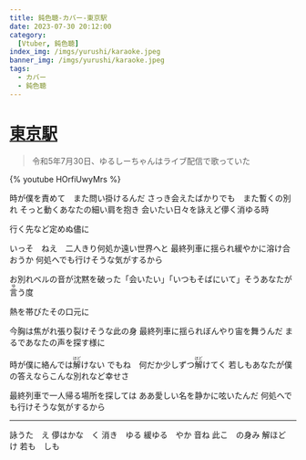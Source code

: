```yaml
---
title: 鈍色聴-カバー-東京駅
date: 2023-07-30 20:12:00
category:
  [Vtuber, 鈍色聴]
index_img: /imgs/yurushi/karaoke.jpeg
banner_img: /imgs/yurushi/karaoke.jpeg
tags:
  - カバー
  - 鈍色聴
---
```


<script src='/js/diy/resize-ifram.js'></script>

# [東京駅](https://www.youtube.com/watch?v=kcuAHXZDNJw&)

> 令和5年7月30日、ゆるしーちゃんはライブ配信で歌っていた

{% youtube HOrfiUwyMrs %}

時が僕を責めて　また問い掛けるんだ
さっき会えたばかりでも　また暫くの別れ
そっと動くあなたの細い肩を抱き
会いたい日々を詠えど儚く消ゆる時

行く先など定めぬ儘に

いっそ　ねえ　二人きり何処か遠い世界へと
最終列車に揺られ緩やかに溶け合おうか
何処へでも行けそうな気がするから

お別れベルの音が沈黙を破った
<ruby>「会いたい」「いつもそばにいて」そうあなたが<rt></rt>言<rt>ゆ</rt>う度</ruby>

熱を帯びたその口元に

今胸は焦がれ張り裂けそうな此の身
最終列車に揺られぼんやり宙を舞うんだ
まるであなたの声を探す様に

<ruby>時が僕に絡んでは<rt></rt>解<rt>ほど</rt>けない</ruby>
<ruby>でもね　何だか少しずつ<rt></rt>解<rt>ほど</rt>けてく</ruby>
若しもあなたが僕の答えならこんな別れなど幸せさ

最終列車で一人帰る場所を探しては
ああ愛しい名を静かに呟いたんだ
何処へでも行けそうな気がするから

- - -

詠うた　え
儚はかな　く
消き　ゆる
緩ゆる　やか
音ね
此こ　の身み
解ほど　け
若も　しも
